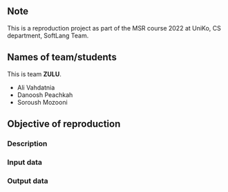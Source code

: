 ## Note
This is a reproduction project as part of the MSR course 2022 at UniKo, CS department, SoftLang Team.


## Names of team/students

This is team **ZULU**.
- Ali Vahdatnia
- Danoosh Peachkah
- Soroush Mozooni

## Objective of reproduction
### Description

### Input data

### Output data